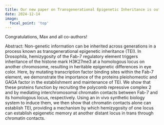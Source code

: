 ```yaml
---
title: Our new paper on Transgenerational Epigenetic Inheritance is out!
date: 2024-12-14
image:
  focal_point: 'top'
---
```


Congratulations, Max and all co-authors!

<!--more-->

Abstract:
Non-genetic information can be inherited across generations in a process known as transgenerational epigenetic inheritance (TEI). In Drosophila, hemizygosity of the Fab-7 regulatory element triggers inheritance of the histone mark H3K27me3 at a homologous locus on another chromosome, resulting in heritable epigenetic differences in eye color. Here, by mutating transcription factor binding sites within the Fab-7 element, we demonstrate the importance of the proteins pleiohomeotic and GAGA factor in the establishment and maintenance of TEI. We show that these proteins function by recruiting the polycomb repressive complex 2 and by mediating interchromosomal chromatin contacts between Fab-7 and its homologous locus, respectively. Using an in vivo synthetic biology system to induce them, we then show that chromatin contacts alone can establish TEI, providing a mechanism by which hemizygosity of one locus can establish epigenetic memory at another distant locus in trans through chromatin contacts.

